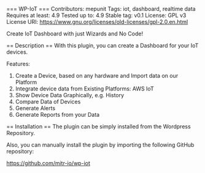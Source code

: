 === WP-IoT ===
Contributors: mepunit
Tags: iot, dashboard, realtime data
Requires at least: 4.9
Tested up to: 4.9
Stable tag: v0.1
License: GPL v3
License URI: https://www.gnu.org/licenses/old-licenses/gpl-2.0.en.html

Create IoT Dashboard with just Wizards and No Code!

== Description ==
With this plugin, you can create a Dashboard for your IoT devices.

Features:
1.  Create a Device, based on any hardware and Import data on our Platform
2.  Integrate device data from Existing Platforms: AWS IoT
3.  Show Device Data Graphically, e.g. History
4.  Compare Data of Devices
5.  Generate Alerts
6.  Generate Reports from your Data

== Installation ==
The plugin can be simply installed from the Wordpress Repository.

Also, you can manually install the plugin by importing the following GitHub repository:

https://github.com/mitr-io/wp-iot
